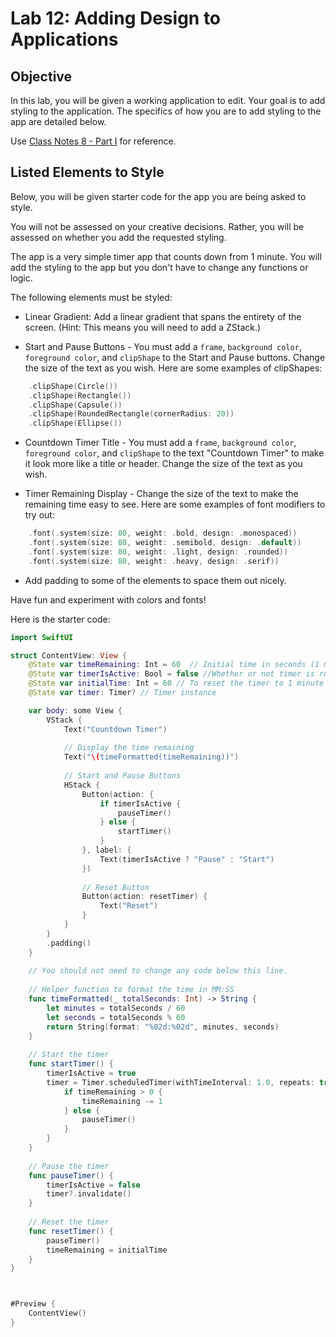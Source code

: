 # Lab 12: Adding Design to Applications 

## Objective
In this lab, you will be given a working application to edit. Your goal is to add styling to the application. The specifics of how you are to add styling to the app are detailed below. 

Use [Class Notes 8 - Part I](https://github.com/lmansfieldPC/iOSAppDevelopment/blob/main/Class_Notes8_AddingDesignToApps.md) for reference.
## Listed Elements to Style
Below, you will be given starter code for the app you are being asked to style. 

You will not be assessed on your creative decisions. Rather, you will be assessed on whether you add the requested styling.

The app is a very simple timer app that counts down from 1 minute. You will add the styling to the app but you don't have to change any functions or logic.

The following elements must be styled:
* Linear Gradient: Add a linear gradient that spans the entirety of the screen. (Hint: This means you will need to add a ZStack.)

* Start and Pause Buttons - You must add a `frame`, `background color`, `foreground color`, and `clipShape` to the Start and Pause buttons. Change the size of the text as you wish. Here are some examples of clipShapes:
```swift
    .clipShape(Circle())
    .clipShape(Rectangle())
    .clipShape(Capsule())
    .clipShape(RoundedRectangle(cornerRadius: 20))
    .clipShape(Ellipse())
```


* Countdown Timer Title - You must add a `frame`, `background color`, `foreground color`, and `clipShape` to the text "Countdown Timer" to make it look more like a title or header. Change the size of the text as you wish.

* Timer Remaining Display - Change the size of the text to make the remaining time easy to see. Here are some examples of font modifiers to try out:
```swift
    .font(.system(size: 80, weight: .bold, design: .monospaced))
    .font(.system(size: 80, weight: .semibold, design: .default))
    .font(.system(size: 80, weight: .light, design: .rounded))
    .font(.system(size: 80, weight: .heavy, design: .serif))
 ```

* Add padding to some of the elements to space them out nicely.

Have fun and experiment with colors and fonts!

Here is the starter code:
```swift
import SwiftUI

struct ContentView: View {
    @State var timeRemaining: Int = 60  // Initial time in seconds (1 minute)
    @State var timerIsActive: Bool = false //Whether or not timer is running
    @State var initialTime: Int = 60 // To reset the timer to 1 minute
    @State var timer: Timer? // Timer instance

    var body: some View {
        VStack {
            Text("Countdown Timer")
            
            // Display the time remaining
            Text("\(timeFormatted(timeRemaining))")
            
            // Start and Pause Buttons
            HStack {
                Button(action: {
                    if timerIsActive {
                        pauseTimer()
                    } else {
                        startTimer()
                    }
                }, label: {
                    Text(timerIsActive ? "Pause" : "Start")
                })
                
                // Reset Button
                Button(action: resetTimer) {
                    Text("Reset")
                }
            }
        }
        .padding()
    }
    
    // You should not need to change any code below this line.
    
    // Helper function to format the time in MM:SS
    func timeFormatted(_ totalSeconds: Int) -> String {
        let minutes = totalSeconds / 60
        let seconds = totalSeconds % 60
        return String(format: "%02d:%02d", minutes, seconds)
    }
    
    // Start the timer
    func startTimer() {
        timerIsActive = true
        timer = Timer.scheduledTimer(withTimeInterval: 1.0, repeats: true) { _ in
            if timeRemaining > 0 {
                timeRemaining -= 1
            } else {
                pauseTimer()
            }
        }
    }
    
    // Pause the timer
    func pauseTimer() {
        timerIsActive = false
        timer?.invalidate()
    }
    
    // Reset the timer
    func resetTimer() {
        pauseTimer()
        timeRemaining = initialTime
    }
}



#Preview {
    ContentView()
}

```